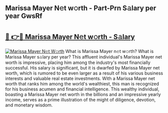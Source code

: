 ## Marissa Mayer N𝚎t w𝚘rth - Part-Prn S𝚊lary per year GwsRf

# <h2><a href="http://gc1kwiw.nevu.top/?p=Marissa+Mayer">🔗 👉🔴 Marissa Mayer N𝚎t w𝚘rth - S𝚊lary</a></h2>

[![Marissa Mayer N𝚎t W𝚘rth](https://i.imgur.com/Oavwk0R.jpeg)](http://gc1kwiw.nevu.top/?p=Marissa+Mayer)
What is Marissa Mayer n𝚎t w𝚘rth? What is Marissa Mayer s𝚊lary per year?
This affluent individual's Marissa Mayer net worth is impressive, placing him among the industry's most financially successful. His salary is significant, but it is dwarfed by Marissa Mayer net worth, which is rumored to be even larger as a result of his various business interests and valuable real estate investments. With a Marissa Mayer net worth that ranks him among the world's wealthiest, this man is recognized for his business acumen and financial intelligence. This wealthy individual, boasting a Marissa Mayer net worth in the billions and an impressive yearly income, serves as a prime illustration of the might of diligence, devotion, and monetary wisdom.
